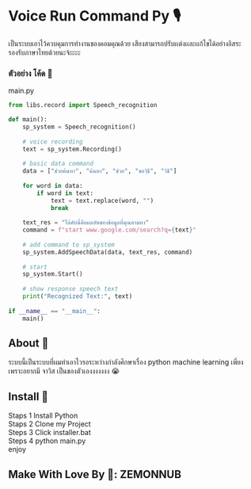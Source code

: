 # Voice Run Command Py 🎙️
เป็นระบบเอาไว้ควบคุมการทำงานของคอมคุณด้วย เสียงสามารถปรับเเต่งเเละเเก้ไขได้อย่างอิสระ
รองรับภาษาไทยด้วยนะจ้ะะะะ

### ตัวอย่าง โค้ด 📜
main.py
```py
from libs.record import Speech_recognition

def main():
    sp_system = Speech_recognition()
    
    # voice recording
    text = sp_system.Recording()
    
    # basic data command
    data = ["ช่วยค้นหา", "ค้นหา", "ช่วย", "ขอวฺิธี", "วิธี"]
    
    for word in data:
        if word in text:
            text = text.replace(word, "")
            break
    
    text_res = "ได้คับนี่คือผลลัพของข้อมูลที่คุณตามหา"
    command = f"start www.google.com/search?q={text}"
    
    # add command to sp_system
    sp_system.AddSpeechData(data, text_res, command)
    
    # start
    sp_system.Start()
    
    # show response speech text
    print("Recognized Text:", text)
    
if __name__ == "__main__":
    main()
```
## About 🧐
ระบบนี้เป็นระบบที่ผมทำเอาไวรอระหว่างกำลังศึกษาเรื่อง python machine learning เพี่ยงเพราะอยากมี จาวิส เป็นของตัวเองงงงงงง 😭

## Install 💉
Staps 1 Install Python\
Staps 2 Clone my Project\
Steps 3 Click installer.bat\
Steps 4 python main.py\
enjoy

## Make With Love By 💖: ZEMONNUB

